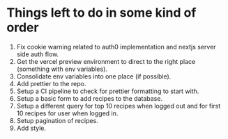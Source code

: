 # Things left to do in some kind of order

1. Fix cookie warning related to auth0 implementation and nextjs server side auth flow.
2. Get the vercel preview environment to direct to the right place (something with env variables).
3. Consolidate env variables into one place (if possible).
4. Add prettier to the repo.
5. Setup a CI pipeline to check for prettier formatting to start with.
6. Setup a basic form to add recipes to the database.
7. Setup a different query for top 10 recipes when logged out and for first 10 recipes for user when logged in.
8. Setup pagination of recipes.
9. Add style.
